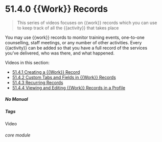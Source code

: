 # 51.4.0 {{Work}} Records

> This series of videos focuses on {{work}} records which you can use to keep track of all the {{activity}} that takes place

You may use {{work}} records to monitor training events, one-to-one counselling, staff meetings, or any number of other activities. Every {{activity}} can be added so that you have a full record of the services you’ve delivered, who was there, and what happened.

Videos in this section:

- [51.4.1 Creating a {{Work}} Record](help/index/p/51.4.1)
- [51.4.2 Custom Tabs and Fields in {{Work}} Records](help/index/p/51.4.2)
- [51.4.3 Recurring Records](help/index/p/51.4.3)
- [51.4.4 Viewing and Editing {{Work}} Records in a Profile](help/index/p/51.4.4)


##### No Manual

##### Tags
Video

###### core module
